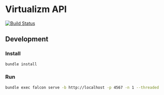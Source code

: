 # Virtualizm API

[![Build Status](https://travis-ci.org/virtualizm/virtualizm-api.svg?branch=master)](https://travis-ci.org/virtualizm/virtualizm-api)

## Development

### Install
```bash
bundle install
```

### Run
```bash
bundle exec falcon serve -b http://localhost -p 4567 -n 1 --threaded
```
